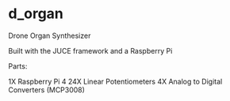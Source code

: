 # d_organ
Drone Organ Synthesizer

Built with the JUCE framework and a Raspberry Pi 

Parts:

1X Raspberry Pi 4
24X Linear Potentiometers
4X Analog to Digital Converters (MCP3008)
